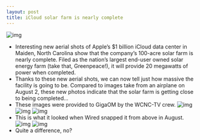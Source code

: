 ```yaml
---
layout: post
title: iCloud solar farm is nearly complete
---
```

![img](http://media.idownloadblog.com/wp-content/uploads/2012/04/WWDC-2011-iCloud-data-center-exterior-001.jpg)
* Interesting new aerial shots of Apple’s $1 billion iCloud data center in Maiden, North Carolina show that the company’s 100-acre solar farm is nearly complete. Filed as the nation’s largest end-user owned solar energy farm (take that, Greenpeace!), it will provide 20 megawatts of power when completed.
* Thanks to these new aerial shots, we can now tell just how massive the facility is going to be. Compared to images take from an airplane on August 2, these new photos indicate that the solar farm is getting close to being completed…
* These images were provided to GigaOM by the WCNC-TV crew.
![img](http://media.idownloadblog.com/wp-content/uploads/2012/09/iCloud-data-center-North-Carolina-aerial-001.jpg)
![img](http://media.idownloadblog.com/wp-content/uploads/2012/09/iCloud-data-center-North-Carolina-aerial-002.jpg)
![img](http://media.idownloadblog.com/wp-content/uploads/2012/09/iCloud-data-center-North-Carolina-aerial-003.jpg)
* This is what it looked when Wired snapped it from above in August.
![img](http://media.idownloadblog.com/wp-content/uploads/2012/08/apple_infographic-e1343932449934.jpg)
![img](http://media.idownloadblog.com/wp-content/uploads/2012/09/iCloud-data-center-North-Carolina-Wired-aerial-001.jpg)
* Quite a difference, no?

